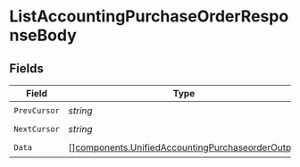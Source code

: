 # ListAccountingPurchaseOrderResponseBody


## Fields

| Field                                                                                                                | Type                                                                                                                 | Required                                                                                                             | Description                                                                                                          |
| -------------------------------------------------------------------------------------------------------------------- | -------------------------------------------------------------------------------------------------------------------- | -------------------------------------------------------------------------------------------------------------------- | -------------------------------------------------------------------------------------------------------------------- |
| `PrevCursor`                                                                                                         | *string*                                                                                                             | :heavy_check_mark:                                                                                                   | N/A                                                                                                                  |
| `NextCursor`                                                                                                         | *string*                                                                                                             | :heavy_check_mark:                                                                                                   | N/A                                                                                                                  |
| `Data`                                                                                                               | [][components.UnifiedAccountingPurchaseorderOutput](../../models/components/unifiedaccountingpurchaseorderoutput.md) | :heavy_check_mark:                                                                                                   | N/A                                                                                                                  |